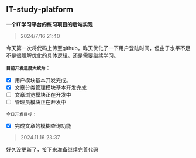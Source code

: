 ## IT-study-platform

**一个IT学习平台的练习项目的后端实现**



> 2024/7/16 21:40

今天第一次将代码上传至github，昨天优化了一下用户登陆时间，但由于水平不足不是很理解优化的具体逻辑。还是需要继续学习。

**`目前开发进度大致为`：**

- [x] 用户模块基本开发完成。
- [x] 文章分类管理模块基本开发完成
- [ ] 文章浏览模块正在开发中
- [ ] 管理员模块正在开发中

`今日开发目标：`

- [x] 完成文章的模糊查询功能

> 2024.11.16 23:37

好久没更新了，接下来准备继续完善代码

